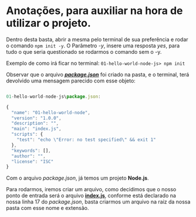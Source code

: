 # Anotações, para auxiliar na hora de utilizar o projeto.

Dentro desta basta, abrir a mesma pelo terminal de sua preferência e rodar o comando `npm init -y`. O Parâmetro _-y_, insere uma resposta _yes_, para tudo o que seria questionado se rodarmos o comando sem o -y.

Exemplo de como irá ficar no terminal: `01-hello-world-node-js> npm init`

Observar que o arquivo [**_package.json_**](./package.json) foi criado na pasta, e o terminal, terá devolvido uma mensagem parecido com esse objeto:

```javascript

01-hello-world-node-js\package.json:

{
  "name": "01-hello-world-node",
  "version": "1.0.0",
  "description": "",
  "main": "index.js",
  "scripts": {
    "test": "echo \"Error: no test specified\" && exit 1"
  },
  "keywords": [],
  "author": "",
  "license": "ISC"
}

```

Com o arquivo _package.json_, já temos um projeto **Node.js**.

Para rodarmos, iremos criar um arquivo, como decidimos que o nosso ponto de entrada será o arquivo [**index.js**](./index.js), conforme está declarado na nossa linha 17 do _package.json_, basta criarmos um arquivo na raiz da nossa pasta com esse nome e extensão.